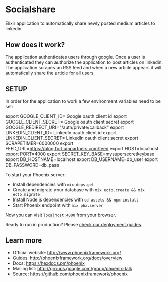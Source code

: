 # Socialshare

Elixir application to automatically share newly posted medium articles to linkedin.

## How does it work?

The application authenticates users through google.  Once a user is authenticated they can authorize the application to post articles on linkedin.  The application scrapes an RSS feed and when a new article appears it will automatically share the article for all users.

## SETUP

In order for the application to work a few environment variables need to be set:

export GOOGLE_CLIENT_ID=  Google oauth client id
export GOOGLE_CLIENT_SECRET= Google oauth client secret
export GOOGLE_REDIRECT_URI="/auth/private/callback"
export LINKEDIN_CLIENT_ID= LinkedIn oauth client id
export LINKEDIN_CLIENT_SECRET= LinkedIn oauth client secret
export SCRAPETIMER=6000000
export FEED_URL=https://blog.fortiumpartners.com/feed
export HOST=localhost
export PORT=4000
export SECRET_KEY_BASE=mysupersecretkeybase
export DB_HOSTNAME=localhost
export DB_USERNAME=db_user
export DB_PASSWORD=db_pass

To start your Phoenix server:

  * Install dependencies with `mix deps.get`
  * Create and migrate your database with `mix ecto.create && mix ecto.migrate`
  * Install Node.js dependencies with `cd assets && npm install`
  * Start Phoenix endpoint with `mix phx.server`

Now you can visit [`localhost:4000`](http://localhost:4000) from your browser.

Ready to run in production? Please [check our deployment guides](http://www.phoenixframework.org/docs/deployment).

## Learn more

  * Official website: http://www.phoenixframework.org/
  * Guides: http://phoenixframework.org/docs/overview
  * Docs: https://hexdocs.pm/phoenix
  * Mailing list: http://groups.google.com/group/phoenix-talk
  * Source: https://github.com/phoenixframework/phoenix
